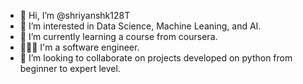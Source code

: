 - 👋 Hi, I’m @shriyanshk128T
- 👀 I’m interested in Data Science, Machine Leaning, and AI.
- 🌱 I’m currently learning a course from coursera.
- 👨🏾‍💻 I'm a software engineer.
- 💞️ I’m looking to collaborate on projects developed on python from beginner to expert level.

<!---
burntking/burntking is a ✨ special ✨ repository because its `README.md` (this file) appears on your GitHub profile.
You can click the Preview link to take a look at your changes.
--->

